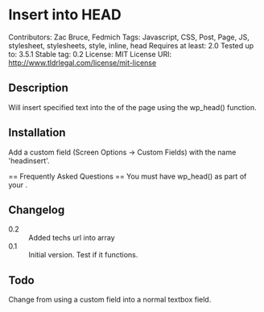 Insert into HEAD
=================

Contributors: Zac Bruce, Fedmich
Tags: Javascript, CSS, Post, Page, JS, stylesheet, stylesheets, style, inline, head
Requires at least: 2.0
Tested up to: 3.5.1
Stable tag: 0.2
License: MIT
License URI: http://www.tldrlegal.com/license/mit-license

Description
-----------
Will insert specified text into the <head> of the page using the wp_head() function.

Installation
------------
Add a custom field (Screen Options -> Custom Fields) with the name 'headinsert'.

== Frequently Asked Questions ==
You must have wp_head() as part of your <head>.

Changelog
---------
<dl>
  <dt>0.2</dt>
  <dd>Added techs url into array</dd>
  <dt>0.1</dt>
  <dd>Initial version. Test if it functions.</dd>

Todo
----
Change from using a custom field into a normal textbox field.